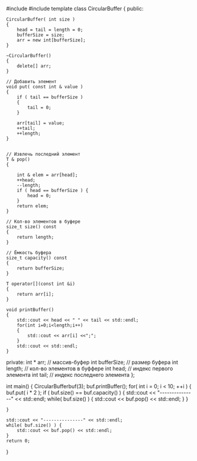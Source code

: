 #include <iostream>
#include <vector>
template <class T>
class CircularBuffer
{
public:

    CircularBuffer( int size )
    {
        head = tail = length = 0;
        bufferSize = size;
        arr = new int[bufferSize];
    }

    ~CircularBuffer()
    {
        delete[] arr;
    }

    // Добавить элемент
    void put( const int & value )
    {
        if ( tail == bufferSize )
        {
            tail = 0;
        }

        arr[tail] = value;
        ++tail;
        ++length;
    }


    // Извлечь последний элемент
    T & pop()
    {

        int & elem = arr[head];
        ++head;
        --length;
        if ( head == bufferSize ) {
            head = 0;
        }
        return elem;
    }

    // Кол-во элементов в буфере
    size_t size() const
    {
        return length;
    }

    // Ёмкость буфера
    size_t capacity() const
    {
        return bufferSize;
    }

    T operator[](const int &i)
    {
        return arr[i];
    }

    void printBuffer()
    {
        std::cout << head << " " << tail << std::endl;
        for(int i=0;i<length;i++)
        {
            std::cout << arr[i] <<";";
        }
        std::cout << std::endl;
    }




private:
    int * arr;             // массив-буфер
    int bufferSize;        // размер буфера
    int length;            // кол-во элементов в буффере
    int head;              // индекс первого элемента
    int tail;              // индекс последнего элемента
};


int main()
{
    CircularBuffer<int>buf(3);
    buf.printBuffer();
    for( int i = 0; i < 10; ++i )
    {
        buf.put( i * 2 );
        if ( buf.size() == buf.capacity() ) {
            std::cout << "---------------" << std::endl;
            while( buf.size() ) {
                std::cout << buf.pop() << std::endl;
            }
        }

    }

    std::cout << "---------------" << std::endl;
    while( buf.size() ) {
        std::cout << buf.pop() << std::endl;
    }
    return 0;
}
